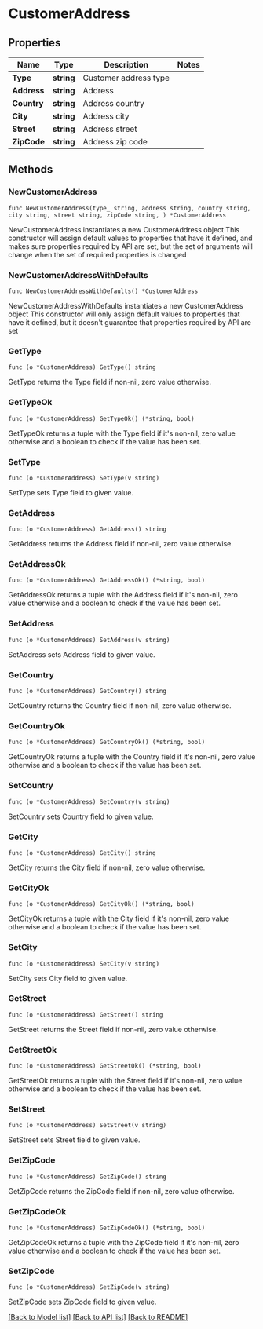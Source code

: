# CustomerAddress

## Properties

Name | Type | Description | Notes
------------ | ------------- | ------------- | -------------
**Type** | **string** | Customer address type | 
**Address** | **string** | Address | 
**Country** | **string** | Address country | 
**City** | **string** | Address city | 
**Street** | **string** | Address street | 
**ZipCode** | **string** | Address zip code | 

## Methods

### NewCustomerAddress

`func NewCustomerAddress(type_ string, address string, country string, city string, street string, zipCode string, ) *CustomerAddress`

NewCustomerAddress instantiates a new CustomerAddress object
This constructor will assign default values to properties that have it defined,
and makes sure properties required by API are set, but the set of arguments
will change when the set of required properties is changed

### NewCustomerAddressWithDefaults

`func NewCustomerAddressWithDefaults() *CustomerAddress`

NewCustomerAddressWithDefaults instantiates a new CustomerAddress object
This constructor will only assign default values to properties that have it defined,
but it doesn't guarantee that properties required by API are set

### GetType

`func (o *CustomerAddress) GetType() string`

GetType returns the Type field if non-nil, zero value otherwise.

### GetTypeOk

`func (o *CustomerAddress) GetTypeOk() (*string, bool)`

GetTypeOk returns a tuple with the Type field if it's non-nil, zero value otherwise
and a boolean to check if the value has been set.

### SetType

`func (o *CustomerAddress) SetType(v string)`

SetType sets Type field to given value.


### GetAddress

`func (o *CustomerAddress) GetAddress() string`

GetAddress returns the Address field if non-nil, zero value otherwise.

### GetAddressOk

`func (o *CustomerAddress) GetAddressOk() (*string, bool)`

GetAddressOk returns a tuple with the Address field if it's non-nil, zero value otherwise
and a boolean to check if the value has been set.

### SetAddress

`func (o *CustomerAddress) SetAddress(v string)`

SetAddress sets Address field to given value.


### GetCountry

`func (o *CustomerAddress) GetCountry() string`

GetCountry returns the Country field if non-nil, zero value otherwise.

### GetCountryOk

`func (o *CustomerAddress) GetCountryOk() (*string, bool)`

GetCountryOk returns a tuple with the Country field if it's non-nil, zero value otherwise
and a boolean to check if the value has been set.

### SetCountry

`func (o *CustomerAddress) SetCountry(v string)`

SetCountry sets Country field to given value.


### GetCity

`func (o *CustomerAddress) GetCity() string`

GetCity returns the City field if non-nil, zero value otherwise.

### GetCityOk

`func (o *CustomerAddress) GetCityOk() (*string, bool)`

GetCityOk returns a tuple with the City field if it's non-nil, zero value otherwise
and a boolean to check if the value has been set.

### SetCity

`func (o *CustomerAddress) SetCity(v string)`

SetCity sets City field to given value.


### GetStreet

`func (o *CustomerAddress) GetStreet() string`

GetStreet returns the Street field if non-nil, zero value otherwise.

### GetStreetOk

`func (o *CustomerAddress) GetStreetOk() (*string, bool)`

GetStreetOk returns a tuple with the Street field if it's non-nil, zero value otherwise
and a boolean to check if the value has been set.

### SetStreet

`func (o *CustomerAddress) SetStreet(v string)`

SetStreet sets Street field to given value.


### GetZipCode

`func (o *CustomerAddress) GetZipCode() string`

GetZipCode returns the ZipCode field if non-nil, zero value otherwise.

### GetZipCodeOk

`func (o *CustomerAddress) GetZipCodeOk() (*string, bool)`

GetZipCodeOk returns a tuple with the ZipCode field if it's non-nil, zero value otherwise
and a boolean to check if the value has been set.

### SetZipCode

`func (o *CustomerAddress) SetZipCode(v string)`

SetZipCode sets ZipCode field to given value.



[[Back to Model list]](../README.md#documentation-for-models) [[Back to API list]](../README.md#documentation-for-api-endpoints) [[Back to README]](../README.md)


